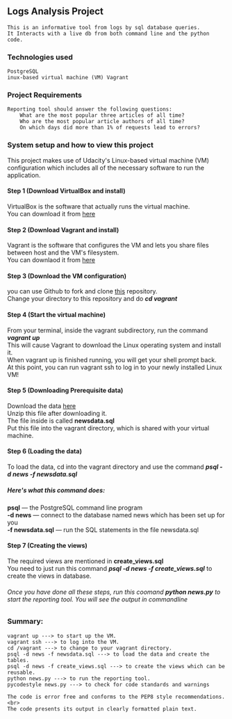 ## Logs Analysis Project
    This is an informative tool from logs by sql database queries. 
    It Interacts with a live db from both command line and the python code.
    
### Technologies used
    PostgreSQL
    inux-based virtual machine (VM) Vagrant
    
### Project Requirements
    Reporting tool should answer the following questions:
        What are the most popular three articles of all time?
        Who are the most popular article authors of all time?
        On which days did more than 1% of requests lead to errors?
        
### System setup and how to view this project
This project makes use of Udacity's Linux-based virtual machine (VM) configuration which includes all of the necessary software to run the application.

#### Step 1 (Download VirtualBox and install)<br>
VirtualBox is the software that actually runs the virtual machine.<br>
You can download it from [here](https://www.virtualbox.org/wiki/Download_Old_Builds_5_1)   

#### Step 2 (Download Vagrant and install)<br>
Vagrant is the software that configures the VM and lets you share files between host and the VM's filesystem.<br>
You can downlaod it from [here](https://www.vagrantup.com/downloads.html)

#### Step 3 (Download the VM configuration)<br>
you can use Github to fork and clone [this](https://github.com/udacity/fullstack-nanodegree-vm) repository.<br>
Change your directory to this repository and do ***cd vagrant***<br>

#### Step 4 (Start the virtual machine)<br>
From your terminal, inside the vagrant subdirectory, run the command ***vagrant up***<br>
This will cause Vagrant to download the Linux operating system and install it.<br>
When vagrant up is finished running, you will get your shell prompt back.<br>
At this point, you can run vagrant ssh to log in to your newly installed Linux VM!

#### Step 5 (Downloading Prerequisite data)<br>
Download the data [here](https://d17h27t6h515a5.cloudfront.net/topher/2016/August/57b5f748_newsdata/newsdata.zip)<br>
Unzip this file after downloading it.<br>
The file inside is called **newsdata.sql**<br>
Put this file into the vagrant directory, which is shared with your virtual machine.

#### Step 6 (Loading the data)<br>
To load the data, cd into the vagrant directory and use the command ***psql -d news -f newsdata.sql***<br>

##### Here's what this command does:<br>
**psql**   — the PostgreSQL command line program<br>
**-d news** — connect to the database named news which has been set up for you<br>
**-f newsdata.sql** — run the SQL statements in the file newsdata.sql<br>

#### Step 7 (Creating the views)<br>
The required views are mentioned in **create_views.sql**<br>
You need to just run this command ***psql -d news -f create_views.sql*** to create the views in database.<br>

###### Once you have done all these steps, run this coomand ***python news.py*** to start the reporting tool. You will see the output in commandline

### Summary:<br>
    vagrant up ---> to start up the VM.
    vagrant ssh ---> to log into the VM.
    cd /vagrant ---> to change to your vagrant directory.
    psql -d news -f newsdata.sql ---> to load the data and create the tables.
    psql -d news -f create_views.sql ---> to create the views which can be reusable.
    python news.py ---> to run the reporting tool.
    pycodestyle news.py ---> to check for code standards and warnings
    
    The code is error free and conforms to the PEP8 style recommendations.<br>
    The code presents its output in clearly formatted plain text.
